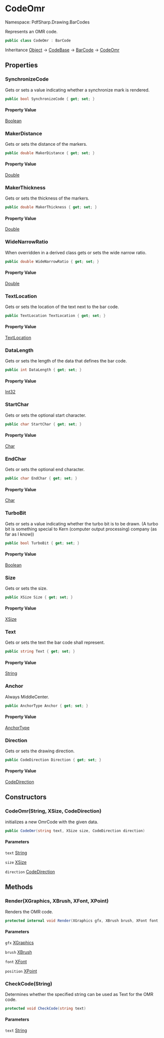 # CodeOmr

Namespace: PdfSharp.Drawing.BarCodes

Represents an OMR code.

```csharp
public class CodeOmr : BarCode
```

Inheritance [Object](https://docs.microsoft.com/en-us/dotnet/api/system.object) → [CodeBase](./pdfsharp.drawing.barcodes.codebase) → [BarCode](./pdfsharp.drawing.barcodes.barcode) → [CodeOmr](./pdfsharp.drawing.barcodes.codeomr)

## Properties

### **SynchronizeCode**

Gets or sets a value indicating whether a synchronize mark is rendered.

```csharp
public bool SynchronizeCode { get; set; }
```

#### Property Value

[Boolean](https://docs.microsoft.com/en-us/dotnet/api/system.boolean)<br>

### **MakerDistance**

Gets or sets the distance of the markers.

```csharp
public double MakerDistance { get; set; }
```

#### Property Value

[Double](https://docs.microsoft.com/en-us/dotnet/api/system.double)<br>

### **MakerThickness**

Gets or sets the thickness of the markers.

```csharp
public double MakerThickness { get; set; }
```

#### Property Value

[Double](https://docs.microsoft.com/en-us/dotnet/api/system.double)<br>

### **WideNarrowRatio**

When overridden in a derived class gets or sets the wide narrow ratio.

```csharp
public double WideNarrowRatio { get; set; }
```

#### Property Value

[Double](https://docs.microsoft.com/en-us/dotnet/api/system.double)<br>

### **TextLocation**

Gets or sets the location of the text next to the bar code.

```csharp
public TextLocation TextLocation { get; set; }
```

#### Property Value

[TextLocation](./pdfsharp.drawing.barcodes.textlocation)<br>

### **DataLength**

Gets or sets the length of the data that defines the bar code.

```csharp
public int DataLength { get; set; }
```

#### Property Value

[Int32](https://docs.microsoft.com/en-us/dotnet/api/system.int32)<br>

### **StartChar**

Gets or sets the optional start character.

```csharp
public char StartChar { get; set; }
```

#### Property Value

[Char](https://docs.microsoft.com/en-us/dotnet/api/system.char)<br>

### **EndChar**

Gets or sets the optional end character.

```csharp
public char EndChar { get; set; }
```

#### Property Value

[Char](https://docs.microsoft.com/en-us/dotnet/api/system.char)<br>

### **TurboBit**

Gets or sets a value indicating whether the turbo bit is to be drawn.
 (A turbo bit is something special to Kern (computer output processing) company (as far as I know))

```csharp
public bool TurboBit { get; set; }
```

#### Property Value

[Boolean](https://docs.microsoft.com/en-us/dotnet/api/system.boolean)<br>

### **Size**

Gets or sets the size.

```csharp
public XSize Size { get; set; }
```

#### Property Value

[XSize](./pdfsharp.drawing.xsize)<br>

### **Text**

Gets or sets the text the bar code shall represent.

```csharp
public string Text { get; set; }
```

#### Property Value

[String](https://docs.microsoft.com/en-us/dotnet/api/system.string)<br>

### **Anchor**

Always MiddleCenter.

```csharp
public AnchorType Anchor { get; set; }
```

#### Property Value

[AnchorType](./pdfsharp.drawing.barcodes.anchortype)<br>

### **Direction**

Gets or sets the drawing direction.

```csharp
public CodeDirection Direction { get; set; }
```

#### Property Value

[CodeDirection](./pdfsharp.drawing.barcodes.codedirection)<br>

## Constructors

### **CodeOmr(String, XSize, CodeDirection)**

initializes a new OmrCode with the given data.

```csharp
public CodeOmr(string text, XSize size, CodeDirection direction)
```

#### Parameters

`text` [String](https://docs.microsoft.com/en-us/dotnet/api/system.string)<br>

`size` [XSize](./pdfsharp.drawing.xsize)<br>

`direction` [CodeDirection](./pdfsharp.drawing.barcodes.codedirection)<br>

## Methods

### **Render(XGraphics, XBrush, XFont, XPoint)**

Renders the OMR code.

```csharp
protected internal void Render(XGraphics gfx, XBrush brush, XFont font, XPoint position)
```

#### Parameters

`gfx` [XGraphics](./pdfsharp.drawing.xgraphics)<br>

`brush` [XBrush](./pdfsharp.drawing.xbrush)<br>

`font` [XFont](./pdfsharp.drawing.xfont)<br>

`position` [XPoint](./pdfsharp.drawing.xpoint)<br>

### **CheckCode(String)**

Determines whether the specified string can be used as Text for the OMR code.

```csharp
protected void CheckCode(string text)
```

#### Parameters

`text` [String](https://docs.microsoft.com/en-us/dotnet/api/system.string)<br>
